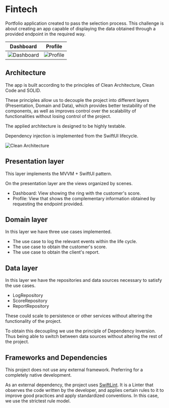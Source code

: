 #  Fintech

Portfolio application created to pass the selection process. This challenge is about creating an app capable of displaying the data obtained through a provided endpoint in the required way.

| Dashboard | Profile |
|--------------|---------------|
| ![Dashboard](https://user-images.githubusercontent.com/14141324/104885215-f614e480-5967-11eb-893a-9afaabc9b5eb.gif) | ![Profile](https://user-images.githubusercontent.com/14141324/104886053-5ce6cd80-5969-11eb-9f7b-efa511718e23.gif)|


## Architecture

The app is built according to the principles of Clean Architecture, Clean Code and SOLID.

These principles allow us to decouple the project into different layers (Presentation, Domain and Data), which provides better testability of the components, as well as improves control over the scalability of functionalities without losing control of the project.

The applied architecture is designed to be highly testable.

Dependency injection is implemented from the SwiftUI lifecycle.

![Clean Architecture](https://user-images.githubusercontent.com/14141324/104879300-e2648080-595d-11eb-81e3-1716c6d09038.jpg)


## Presentation layer

This layer implements the MVVM + SwiftUI pattern.

On the presentation layer are the views organized by scenes.
- Dashboard: View showing the ring with the customer's score.
- Profile: View that shows the complementary information obtained by requesting the endpoint provided.


## Domain layer

In this layer we have three use cases implemented.

- The use case to log the relevant events within the life cycle.
- The use case to obtain the customer's score.
- The use case to obtain the client's report.


## Data layer

In this layer we have the repositories and data sources necessary to satisfy the use cases.

- LogRepository
- ScoreRepository
- ReportRepository


These could scale to persistence or other services without altering the functionality of the project.

To obtain this decoupling we use the principle of Dependency Inversion. Thus being able to switch between data sources without altering the rest of the project.


## Frameworks and Dependencies

This project does not use any external framework. Preferring for a completely native development.

As an external dependency, the project uses [SwiftLint](https://github.com/realm/SwiftLint). It is a Linter that observes the code written by the developer, and applies certain rules to it to improve good practices and apply standardized conventions. In this case, we use the strictest rule model.